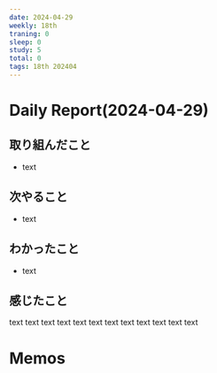 ```yaml
---
date: 2024-04-29
weekly: 18th
traning: 0
sleep: 0
study: 5
total: 0
tags: 18th 202404 
---
```

# Daily Report(2024-04-29)
## 取り組んだこと
- text
## 次やること
- text
## わかったこと
- text
## 感じたこと
text text text text text text text text text text text text
# Memos